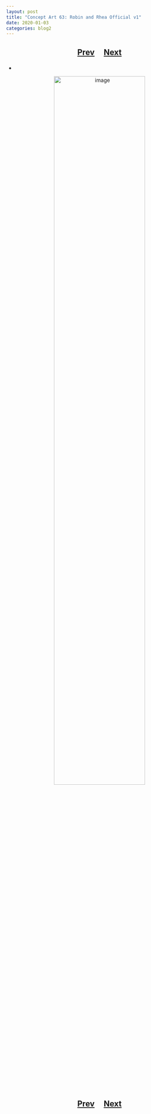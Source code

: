 ```yaml
---
layout: post
title: "Concept Art 63: Robin and Rhea Official v1"
date: 2020-01-03
categories: blog2
---
```


<h2>
  <p style="text-align:center;">
    <a href="/wingsofthechorus/archive/2020/01/01/conceptart62">Prev</a>
    &nbsp;&nbsp;&nbsp;
    <a href="/wingsofthechorus/archive/2020/01/04/conceptart64">Next</a>
  </p>
</h2>

-

<p style="text-align:center;">
  <img src="/wingsofthechorus/images/conceptart/ca63.png" width="70%" alt="image"/>
</p>

<h2>
  <p style="text-align:center;">
    <a href="/wingsofthechorus/archive/2020/01/01/conceptart62">Prev</a>
    &nbsp;&nbsp;&nbsp;
    <a href="/wingsofthechorus/archive/2020/01/04/conceptart64">Next</a>
  </p>
</h2>
